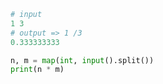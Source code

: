 ```python
# input
1 3
# output => 1 /3
0.333333333
```



```python
n, m = map(int, input().split())
print(n * m)
```

